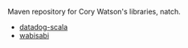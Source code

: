 Maven repository for Cory Watson's libraries, natch.

* [datadog-scala](https://github.com/gphat/datadog-scala)
* [wabisabi](https://github.com/gphat/wabisabi)
